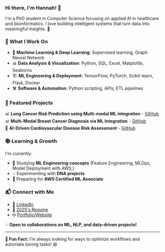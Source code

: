 ### Hi there, I'm Hannah! 👋

I'm a PhD student in Computer Science focusing on applied AI in healthcare and bioinformatics. I love building intelligent systems that turn data into meaningful insights. 🚀

### 🔬 What I Work On
- 🧠 **Machine Learning & Deep Learning**: Supervised learning, Graph Neural Network
- 📊 **Data Analysis & Visualization**: Python, SQL, Excel, Matplotlib, Seaborns
- 🏗️ **ML Engineering & Deployment**: TensorFlow, PyTorch, Scikit-learn, Flask, Docker
- 🛠️ **Software & Automation**: Python scripting, APIs, ETL pipelines

### 📂 Featured Projects
📊 **Lung Cancer Risk Prediction using Multi-modal ML integration** - [GitHub](https://github.com/ht-pham/lung-cancer)  
📊 **Multi-Modal Breast Cancer Diagnosis via ML Integration** - [GitHub](https://github.com/ht-pham/breast-cancer)  
📝 **AI-Driven Cardiovascular Disease Risk Assessment** - [GitHub](https://github.com/ht-pham/heart-disease)  

### 📚 Learning & Growth
I'm currently:  
- 📖 Studying **ML Engineering concepts** (Feature Engineering, MLOps, Model Deployment with AWS,)
- 💡 Experimenting with **DNA projects**
- 🎯 Preparing for **AWS Certified ML Associate**

### 📬 Connect with Me
- 💼 [LinkedIn](https://www.linkedin.com/in/htpham329/)
- 📄 [2025's Resume](https://ht-pham.github.io/resume)
- 🌐 [Portfolio/Website](https://ht-pham.github.io/) 

💡 **Open to collaborations on ML, NLP, and data-driven projects!**

---
**📌 Fun Fact:** I’m always looking for ways to optimize workflows and automate boring tasks! 😄


